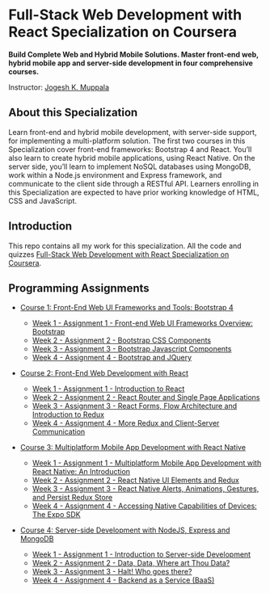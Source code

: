 # Full-Stack Web Development with React Specialization on Coursera

**Build Complete Web and Hybrid Mobile Solutions. Master front-end web, hybrid mobile app and server-side development in four comprehensive courses.**

Instructor: [Jogesh K. Muppala](https://www.coursera.org/instructor/jmuppala)
  

## About this Specialization

Learn front-end and hybrid mobile development, with server-side support, for implementing a multi-platform solution.
The first two courses in this Specialization cover front-end frameworks: Bootstrap 4 and React. You’ll also learn to create hybrid mobile applications, using React Native. On the server side, you’ll learn to implement NoSQL databases using MongoDB, work within a Node.js environment and Express framework, and communicate to the client side through a RESTful API. Learners enrolling in this Specialization are expected to have prior working knowledge of HTML, CSS and JavaScript.


## Introduction
This repo contains all my work for this specialization. All the code and quizzes [Full-Stack Web Development with React Specialization on Coursera](https://www.coursera.org/specializations/data-science-python).

## Programming Assignments

- [Course 1: Front-End Web UI Frameworks and Tools: Bootstrap 4](Course%201)
  - [Week 1 - Assignment 1 - Front-end Web UI Frameworks Overview: Bootstrap](Course%201)
  - [Week 2 - Assignment 2 - Bootstrap CSS Components](Course%201)
  - [Week 3 - Assignment 3 - Bootstrap Javascript Components](Course%201)
  - [Week 4 - Assignment 4 - Bootstrap and JQuery](Course%201)

- [Course 2: Front-End Web Development with React](Course%202)
  - [Week 1 - Assignment 1 - Introduction to React](Course%202)
  - [Week 2 - Assignment 2 - React Router and Single Page Applications](Course%202)
  - [Week 3 - Assignment 3 - React Forms, Flow Architecture and Introduction to Redux](Course%202)
  - [Week 4 - Assignment 4 - More Redux and Client-Server Communication](Course%202)

- [Course 3: Multiplatform Mobile App Development with React Native](Course%203)
  - [Week 1 - Assignment 1 - Multiplatform Mobile App Development with React Native: An Introduction](Course%203)
  - [Week 2 - Assignment 2 - React Native UI Elements and Redux](Course%203)
  - [Week 3 - Assignment 3 - React Native Alerts, Animations, Gestures, and Persist Redux Store](Course%203)
  - [Week 4 - Assignment 4 - Accessing Native Capabilities of Devices: The Expo SDK](Course%203)


- [Course 4: Server-side Development with NodeJS, Express and MongoDB](Course%204)
  - [Week 1 - Assignment 1 - Introduction to Server-side Development](Course%204)
  - [Week 2 - Assignment 2 - Data, Data, Where art Thou Data?](Course%204)
  - [Week 3 - Assignment 3 - Halt! Who goes there?](Course%204)
  - [Week 4 - Assignment 4 - Backend as a Service (BaaS)](Course%204)





  



